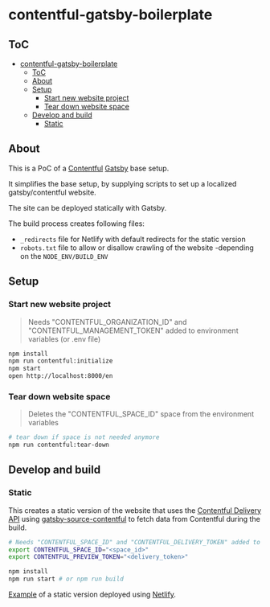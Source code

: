 # contentful-gatsby-boilerplate

## ToC

- [contentful-gatsby-boilerplate](#contentful-gatsby-boilerplate)
  - [ToC](#toc)
  - [About](#about)
  - [Setup](#setup)
    - [Start new website project](#start-new-website-project)
    - [Tear down website space](#tear-down-website-space)
  - [Develop and build](#develop-and-build)
    - [Static](#static)

## About

This is a PoC of a [Contentful](https://www.contentful.com/) [Gatsby](https://www.gatsbyjs.org/) base setup.

It simplifies the base setup, by supplying scripts to set up a localized gatsby/contentful website.

The site can be deployed statically with Gatsby.

The build process creates following files:

- `_redirects` file for Netlify with default redirects for the static version
- `robots.txt` file to allow or disallow crawling of the website -depending on the `NODE_ENV/BUILD_ENV`

## Setup

### Start new website project

> Needs "CONTENTFUL_ORGANIZATION_ID" and "CONTENTFUL_MANAGEMENT_TOKEN" added to environment variables (or .env file)

```bash
npm install
npm run contentful:initialize
npm start
open http://localhost:8000/en
```

### Tear down website space

> Deletes the "CONTENTFUL_SPACE_ID" space from the environment variables

```bash
# tear down if space is not needed anymore
npm run contentful:tear-down
```

## Develop and build

### Static

This creates a static version of the website that uses the [Contentful Delivery API](https://www.contentful.com/developers/docs/references/content-delivery-api/) using [gatsby-source-contentful](https://www.gatsbyjs.org/packages/gatsby-source-contentful/) to fetch data from Contentful during the build.

```bash
# Needs "CONTENTFUL_SPACE_ID" and "CONTENTFUL_DELIVERY_TOKEN" added to environment variables (or .env file)
export CONTENTFUL_SPACE_ID="<space_id>"
export CONTENTFUL_PREVIEW_TOKEN="<delivery_token>"

npm install
npm run start # or npm run build
```

[Example](https://contentful-gatsby-boilerplate.netlify.app/) of a static version deployed using [Netlify](https://www.netlify.com/).